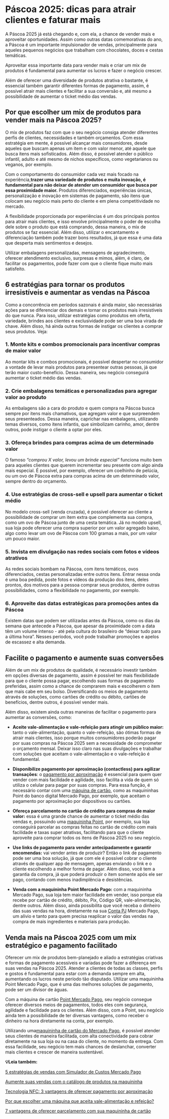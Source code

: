 # Páscoa 2025: dicas para atrair clientes e faturar mais

A Páscoa 2025 já está chegando e, com ela, a chance de vender mais e aproveitar oportunidades. Assim como outras datas comemorativas do ano, a Páscoa é um importante impulsionador de vendas, principalmente para aqueles pequenos negócios que trabalham com chocolates, doces e cestas temáticas.

Aproveitar essa importante data para vender mais e criar um mix de produtos é fundamental para aumentar os lucros e fazer o negócio crescer.

Além de oferecer uma diversidade de produtos atrativa o bastante, é essencial também garantir diferentes formas de pagamento, assim, é possível atrair mais clientes e facilitar a sua conversão e, até mesmo a possibilidade de aumentar o ticket médio das vendas.

## **Por que escolher um mix de produtos para vender mais na Páscoa 2025?**

O mix de produtos faz com que o seu negócio consiga atender diferentes perfis de clientes, necessidades e também orçamentos. Com essa estratégia em mente, é possível alcançar mais consumidores, desde aqueles que buscam apenas um item e com valor menor, até aquele que busca itens mais sofisticados. Além disso, é possível atender o público infantil, adulto e até mesmo de nichos específicos, como vegetarianos ou veganos, por exemplo.

Com o comportamento do consumidor cada vez mais focado na experiência,**trazer uma variedade de produtos e muita inovação, é fundamental para não deixar de atender um consumidor que busca por essa proximidade maior.** Produtos diferenciados, experiências únicas, personalização e inovação em sistemas de pagamento, são itens que colocam seu negócio mais perto do cliente e em plena competitividade no mercado.

A flexibilidade proporcionada por experiências é um dos principais pontos para atrair mais clientes, e isso envolve principalmente o poder de escolha dele sobre o produto que está comprando, dessa maneira, o mix de produtos se faz essencial. Além disso, utilizar o encantamento e diferenciação também pode trazer bons resultados, já que essa é uma data que desperta mais sentimentos e desejos.

Utilizar embalagens personalizadas, mensagens de agradecimento, oferecer atendimento exclusivo, surpresas e mimos, além, é claro, de facilitar os pagamentos, pode fazer com que o cliente fique muito mais satisfeito.

## **6 estratégias para tornar os produtos irresistíveis e aumentar as vendas na Páscoa**

Como a concorrência em períodos sazonais é ainda maior, são necessárias ações para se diferenciar dos demais e tornar os produtos mais irresistíveis do que nunca. Para isso, utilizar estratégias como produtos em oferta, variedade, brindes aos clientes e exclusividade pode ser uma boa virada de chave. Além disso, há ainda outras formas de instigar os clientes a comprar seus produtos. Veja:

### **1. Monte kits e combos promocionais para incentivar compras de maior valor**

Ao montar kits e combos promocionais, é possível despertar no consumidor a vontade de levar mais produtos para presentear outras pessoas, já que terão maior custo-benefício. Dessa maneira, seu negócio conseguirá aumentar o ticket médio das vendas.

### **2. Crie embalagens temáticas e personalizadas para agregar valor ao produto**

As embalagens são a cara do produto e quem compra na Páscoa busca sempre por itens mais chamativos, que agregam valor e que surpreendem seus presenteados. Dessa maneira, caprichar nas embalagens, utilizando temas diversos, como itens infantis, que simbolizam carinho, amor, dentre outros, pode instigar o cliente a optar por eles.

### **3. Ofereça brindes para compras acima de um determinado valor**

O famoso *“comprou X valor, levou um brinde especial”* funciona muito bem para aqueles clientes que querem incrementar seu presente com algo ainda mais especial. É possível, por exemplo, oferecer um coelhinho de pelúcia, ou um ovo de Páscoa extra para compras acima de um determinado valor, sempre dentro do orçamento.

### **4. Use estratégias de cross-sell e upsell para aumentar o ticket médio**

No modelo cross-sell (venda cruzada), é possível oferecer ao cliente a possibilidade de comprar um item extra que complementa sua compra, como um ovo de Páscoa junto de uma cesta temática. Já no modelo upsell, sua loja pode oferecer uma compra superior por um valor agregado baixo, algo como levar um ovo de Páscoa com 100 gramas a mais, por um valor um pouco maior.

### **5. Invista em divulgação nas redes sociais com fotos e vídeos atrativos**

As redes sociais bombam na Páscoa, com itens temáticos, ovos diferenciados, cestas personalizadas entre outros itens. Entrar nessa onda é uma boa pedida, poste fotos e vídeos da produção dos itens, deles prontos, dos motivos para a pessoa comprar seus produtos, dentre outras possibilidades, como a flexibilidade no pagamento, por exemplo.

### **6. Aproveite das datas estratégicas para promoções antes da Páscoa**

Existem datas que podem ser utilizadas antes da Páscoa, como os dias da semana que antecede a Páscoa, que apesar da proximidade com a data têm um volume intenso - até pela cultura do brasileiro de “deixar tudo para a última hora”. Nesses períodos, você pode trabalhar promoções e apelos de escassez e alta demanda.

## **Facilite o pagamento e aumente suas conversões**

Além de um mix de produtos de qualidade, é necessário investir também em opções diversas de pagamento, assim é possível ter mais flexibilidade para que o cliente possa pagar, escolhendo suas formas de pagamento preferidas, assim como a chance de comprarem mais e escolherem o item que mais cabe em seu bolso. Diversificando os meios de pagamento através de soluções, como cartões de crédito ou débito, cartões de benefícios, dentre outros, é possível vender mais.

Além disso, existem ainda outras maneiras de facilitar o pagamento para aumentar as conversões, como:

- **Aceite vale-alimentação e vale-refeição para atingir um público maior:** tanto o vale-alimentação, quanto o vale-refeição, são ótimas formas de atrair mais clientes, isso porque muitos consumidores poderão pagar por suas compras na Páscoa 2025 sem a necessidade de comprometer o orçamento mensal. Deixar isso claro nas suas divulgações e trabalhar com soluções que aceitam o vale-alimentação e o vale-refeição é fundamental.

- **Disponibilize pagamento por aproximação (contactless) para agilizar transações**: o [pagamento por aproximação](https://meubolso.mercadopago.com.br/pagamento-por-aproximacao) é essencial para quem quer vender com mais facilidade e agilidade, isso facilita a vida de quem só utiliza o celular para pagar por suas compras. Para essa função, é necessário contar com uma [máquina de cartão](https://meubolso.mercadopago.com.br/maquina-de-cartao-para-autonomo), como as maquininhas Point do banco digital Mercado Pago, por exemplo, que aceitam o pagamento por aproximação por dispositivos ou cartões.

- **Ofereça parcelamento no cartão de crédito para compras de maior valor:** essa é uma grande chance de aumentar o ticket médio das vendas e, possuindo uma [maquininha Point](https://meubolso.mercadopago.com.br/passo-a-passo-como-fazer-sua-primeira-venda-com-a-maquininha-point), por exemplo, sua loja conseguirá parcelar as compras feitas no cartão de crédito com mais facilidade e taxas super atrativas, facilitando para que o cliente aproveite para comprar todos os itens de Páscoa 2025 no seu negócio.

- **Use links de pagamento para vender antecipadamente e garantir encomendas:** vai vender antes de produzir? Então o link de pagamento pode ser uma boa solução, já que com ele é possível cobrar o cliente através de qualquer app de mensagem, apenas enviando o link e o cliente escolhendo a melhor forma de pagar. Além disso, você tem a garantia da compra, já que poderá produzir o item somente após ele ser pago, contando com menos inadimplência e desistências.

- **Venda com a maquininha Point Mercado Pago:** com a maquininha Mercado Pago, sua loja tem maior facilidade em vender, isso porque ela recebe por cartão de crédito, débito, Pix, Código QR, vale-alimentação, dentre outros. Além disso, ainda possibilita que você receba o dinheiro das suas vendas na hora, diretamente na sua [Conta PJ](https://meubolso.mercadopago.com.br/6-solucoes-disponiveis-na-conta-mercado-pago-para-seu-negocio) Mercado Pago, um alívio e tanto para quem precisa reaplicar o valor das vendas na compra de mais ingredientes e materiais para produção.

## **Venda mais na Páscoa 2025 com um mix estratégico e pagamento facilitado**

Oferecer um mix de produtos bem-planejado e aliado a estratégias criativas e formas de pagamento acessíveis e variadas pode fazer a diferença em suas vendas na Páscoa 2025. Atender a clientes de todas as classes, perfis e gostos é fundamental para estar com a demanda sempre em alta, aumentando os lucros neste período tão disputado. Utilizar uma maquininha Point Mercado Pago, que é uma das melhores soluções de pagamento, pode ser um divisor de águas.

Com a máquina de cartão [Point Mercado Pago](https://meubolso.mercadopago.com.br/perguntas-sobre-point-mercado-pago), seu negócio consegue oferecer diversos meios de pagamentos, todos eles com segurança, agilidade e facilidade para os clientes. Além disso, com a Point, seu negócio ainda tem a possibilidade de ter diversas vantagens, como receber o dinheiro na hora diretamente na conta, por exemplo.

Utilizando uma[maquininha de cartão do Mercado Pago](https://meubolso.mercadopago.com.br/maquininha-de-cartao-do-mercado-pago), é possível atender seus clientes de maneira facilitada, com alta conectividade para cobrar diretamente na sua loja ou na casa do cliente, no momento da entrega. Com essa facilidade, seu negócio tem mais chances de deslanchar, converter mais clientes e crescer de maneira sustentável.

**💡Leia também:**

[5 estratégias de vendas com Simulador de Custos Mercado Pago](https://meubolso.mercadopago.com.br/estrategias-de-venda-simulador-de-custos-mercado-pago)

[Aumente suas vendas com o catálogo de produtos na maquininha](https://meubolso.mercadopago.com.br/catalogo-de-produtos-na-maquininha-de-cartao)

[Tecnologia NFC: 3 vantagens de oferecer pagamento por aproximação](https://meubolso.mercadopago.com.br/tecnologia-nfc-pagamento-por-aproximacao)

[Por que escolher uma máquina que aceita vale-alimentação e refeição?](https://meubolso.mercadopago.com.br/por-que-aceitar-vale-alimentacao-e-refeicao-e-importante)

[7 vantagens de oferecer parcelamento com sua maquininha de cartão](https://meubolso.mercadopago.com.br/parcelamento-com-sua-maquininha-de-cartao)